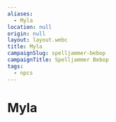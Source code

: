 ```yaml
---
aliases:
  - Myla
location: null
origin: null
layout: layout.webc
title: Myla
campaignSlug: spelljammer-bebop
campaignTitle: Spelljammer Bebop
tags:
  - npcs
---
```

# Myla

